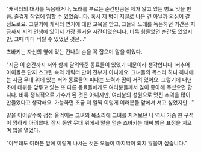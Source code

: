 "캐릭터의 대사를 녹음하거나, 노래를 부르는 순간만큼은 제가 앓고 있는 병도 잊을 만큼. 즐겁게 작업에 임할 수 있었습니다. 혹시 제 병이 저절로 나은 건 아닐까 의심이 갈 정도로요. 그렇기에 캐릭터 연기에 대한 교육을 받고, 그들의 노래를 녹음하던 기간은 지금까지 저의 인생에 있어서 가장 즐거운 시간이었습니다. 비록 힘들었던 순간도 있었지만, 그때 마다 버틸 수 있었던 것은..." 

츠바키는 자신의 옆에 있는 칸나의 손을 꼭 잡으며 말을 이었다. 

"지금 이 순간까지 저와 함께 달려와준 동료들이 있었기 때문이라 생각합니다. 버추어 아이돌은 단지 스크린 속의 캐릭터 만이 전부가 아니에요. 그녀들의 목소리 하나 하나에는 지금 무대 위에 있는 저와 동료들의 피나는 노력과 땀이 서려 있어요. 그렇기에 내년 초에 데뷔를 앞두고 있는 또 다른 동료들에게도 여러분들께서 많이 좋아해 주셨으면 합니다. 비록 정식적으로 가수가 된 것은 아니지만, 여러분의 성원으로 멋진 추억을 많이 만들었다고 생각해요. 가능하면 조금 더 일찍 이렇게 여러분들 앞에서 서고 싶었지만..." 

말을 이어갈수록 점점 울먹이는 그녀의 목소리에 그녀를 지켜보던 나 역시 가슴 한 구석이 찡하게 아려왔다. 
잠시 동안 무대 위에서 말을 멈춘 츠바키는 애써 밝은 표정을 지으며 입을 열었다. 

"아무래도 여러분 앞에 이렇게 나서는 것은 오늘이 마지막이 되지 않을까 싶습니다." 